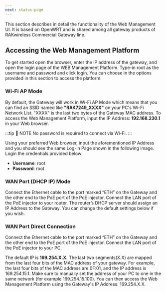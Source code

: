 ```yaml
---
next: status-page
---
```


This section describes in detail the functionality of the Web Management UI. It is based on OpenWRT and is shared among all gateway products of RAKwireless Commercial Gateway line.

## Accessing the Web Management Platform

To get started open the browser, enter the IP address of the gateway, and open the login page of the WEB Management Platform. Type-in root as the username and password and click login. You can choose in the options provided in this section to access the platform.

### Wi-Fi AP Mode

By default, the Gateway will work in Wi-Fi AP Mode which means that you can find an SSID named like **"RAK7249_XXXX"** on your PC's Wi-Fi Network List. "XXXX" is the last two bytes of the Gateway MAC address. To access the Web Management Platform, input the IP Address: **192.168.230.1** in your Web browser.

:::tip 📝 NOTE
No password is required to connect via Wi-Fi.
:::

Using your preferred Web browser, input the aforementioned IP Address and you should see the same Log-in Page shown in the following image. Login the credentials provided below:
* **Username**: root
* **Password**: root

<rk-img
  src="/assets/images/user-manual/web-management-platform/web-ui-home.jpg"
  width="100%"
  figure-number="1"
  caption="Web User Interface Log-in"
/> 

### WAN Port (DHCP IP) Mode
Connect the Ethernet cable to the port marked “ETH” on the Gateway and the other end to the PoE port of the PoE injector. Connect the LAN port of the PoE injector to your router. The router’s DHCP server should assign an IP Address to the Gateway. You can change the default settings below if you wish.

### WAN Port Direct Connection
Connect the Ethernet cable to the port marked “ETH” on the Gateway and the other end to the PoE port of the PoE injector. Connect the LAN port of the PoE injector to your PC.

The default IP is **169.254.X.X.** The last two segments(X.X) are mapped from the last four bits of the MAC address of your gateway. For example, the last four bits of the MAC address are 0F:01, and the IP address is 169.254.15.1. Make sure to manually set the address of your PC to one in the same network (for example 169.254.15.100). You can then access the Web Management Platform using the Gateway's IP Address: 169.254.X.X.